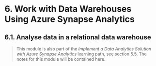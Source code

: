 # 6. Work with Data Warehouses Using Azure Synapse Analytics

## 6.1. Analyse data in a relational data warehouse

> This module is also part of the *Implement a Data Analytics Solution with Azure Synapse Analytics* learning path, see section 5.5. The notes for this module will be contained here.

